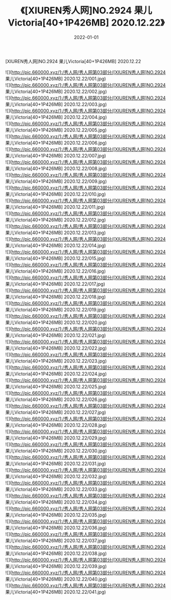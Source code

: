 ﻿---
layout: post
title:  《[XIUREN秀人网]NO.2924 果儿Victoria[40+1P426MB] 2020.12.22》
date:   2022-01-01
img: http://pic.660000.xyz/1:/秀人网/秀人网第03部分/[XIUREN秀人网]NO.2924 果儿Victoria[40+1P426MB] 2020.12.22/000.jpg
categories: [美女, 清纯, 唯美]
---

[XIUREN秀人网]NO.2924 果儿Victoria[40+1P426MB] 2020.12.22

 ![](http://pic.660000.xyz/1:/秀人网/秀人网第03部分/[XIUREN秀人网]NO.2924 果儿Victoria[40+1P426MB] 2020.12.22/001.jpg) <br>![](http://pic.660000.xyz/1:/秀人网/秀人网第03部分/[XIUREN秀人网]NO.2924 果儿Victoria[40+1P426MB] 2020.12.22/002.jpg) <br>![](http://pic.660000.xyz/1:/秀人网/秀人网第03部分/[XIUREN秀人网]NO.2924 果儿Victoria[40+1P426MB] 2020.12.22/003.jpg) <br>![](http://pic.660000.xyz/1:/秀人网/秀人网第03部分/[XIUREN秀人网]NO.2924 果儿Victoria[40+1P426MB] 2020.12.22/004.jpg) <br>![](http://pic.660000.xyz/1:/秀人网/秀人网第03部分/[XIUREN秀人网]NO.2924 果儿Victoria[40+1P426MB] 2020.12.22/005.jpg) <br>![](http://pic.660000.xyz/1:/秀人网/秀人网第03部分/[XIUREN秀人网]NO.2924 果儿Victoria[40+1P426MB] 2020.12.22/006.jpg) <br>![](http://pic.660000.xyz/1:/秀人网/秀人网第03部分/[XIUREN秀人网]NO.2924 果儿Victoria[40+1P426MB] 2020.12.22/007.jpg) <br>![](http://pic.660000.xyz/1:/秀人网/秀人网第03部分/[XIUREN秀人网]NO.2924 果儿Victoria[40+1P426MB] 2020.12.22/008.jpg) <br>![](http://pic.660000.xyz/1:/秀人网/秀人网第03部分/[XIUREN秀人网]NO.2924 果儿Victoria[40+1P426MB] 2020.12.22/009.jpg) <br>![](http://pic.660000.xyz/1:/秀人网/秀人网第03部分/[XIUREN秀人网]NO.2924 果儿Victoria[40+1P426MB] 2020.12.22/010.jpg) <br>![](http://pic.660000.xyz/1:/秀人网/秀人网第03部分/[XIUREN秀人网]NO.2924 果儿Victoria[40+1P426MB] 2020.12.22/011.jpg) <br>![](http://pic.660000.xyz/1:/秀人网/秀人网第03部分/[XIUREN秀人网]NO.2924 果儿Victoria[40+1P426MB] 2020.12.22/012.jpg) <br>![](http://pic.660000.xyz/1:/秀人网/秀人网第03部分/[XIUREN秀人网]NO.2924 果儿Victoria[40+1P426MB] 2020.12.22/013.jpg) <br>![](http://pic.660000.xyz/1:/秀人网/秀人网第03部分/[XIUREN秀人网]NO.2924 果儿Victoria[40+1P426MB] 2020.12.22/014.jpg) <br>![](http://pic.660000.xyz/1:/秀人网/秀人网第03部分/[XIUREN秀人网]NO.2924 果儿Victoria[40+1P426MB] 2020.12.22/015.jpg) <br>![](http://pic.660000.xyz/1:/秀人网/秀人网第03部分/[XIUREN秀人网]NO.2924 果儿Victoria[40+1P426MB] 2020.12.22/016.jpg) <br>![](http://pic.660000.xyz/1:/秀人网/秀人网第03部分/[XIUREN秀人网]NO.2924 果儿Victoria[40+1P426MB] 2020.12.22/017.jpg) <br>![](http://pic.660000.xyz/1:/秀人网/秀人网第03部分/[XIUREN秀人网]NO.2924 果儿Victoria[40+1P426MB] 2020.12.22/018.jpg) <br>![](http://pic.660000.xyz/1:/秀人网/秀人网第03部分/[XIUREN秀人网]NO.2924 果儿Victoria[40+1P426MB] 2020.12.22/019.jpg) <br>![](http://pic.660000.xyz/1:/秀人网/秀人网第03部分/[XIUREN秀人网]NO.2924 果儿Victoria[40+1P426MB] 2020.12.22/020.jpg) <br>![](http://pic.660000.xyz/1:/秀人网/秀人网第03部分/[XIUREN秀人网]NO.2924 果儿Victoria[40+1P426MB] 2020.12.22/021.jpg) <br>![](http://pic.660000.xyz/1:/秀人网/秀人网第03部分/[XIUREN秀人网]NO.2924 果儿Victoria[40+1P426MB] 2020.12.22/022.jpg) <br>![](http://pic.660000.xyz/1:/秀人网/秀人网第03部分/[XIUREN秀人网]NO.2924 果儿Victoria[40+1P426MB] 2020.12.22/023.jpg) <br>![](http://pic.660000.xyz/1:/秀人网/秀人网第03部分/[XIUREN秀人网]NO.2924 果儿Victoria[40+1P426MB] 2020.12.22/024.jpg) <br>![](http://pic.660000.xyz/1:/秀人网/秀人网第03部分/[XIUREN秀人网]NO.2924 果儿Victoria[40+1P426MB] 2020.12.22/025.jpg) <br>![](http://pic.660000.xyz/1:/秀人网/秀人网第03部分/[XIUREN秀人网]NO.2924 果儿Victoria[40+1P426MB] 2020.12.22/026.jpg) <br>![](http://pic.660000.xyz/1:/秀人网/秀人网第03部分/[XIUREN秀人网]NO.2924 果儿Victoria[40+1P426MB] 2020.12.22/027.jpg) <br>![](http://pic.660000.xyz/1:/秀人网/秀人网第03部分/[XIUREN秀人网]NO.2924 果儿Victoria[40+1P426MB] 2020.12.22/028.jpg) <br>![](http://pic.660000.xyz/1:/秀人网/秀人网第03部分/[XIUREN秀人网]NO.2924 果儿Victoria[40+1P426MB] 2020.12.22/029.jpg) <br>![](http://pic.660000.xyz/1:/秀人网/秀人网第03部分/[XIUREN秀人网]NO.2924 果儿Victoria[40+1P426MB] 2020.12.22/030.jpg) <br>![](http://pic.660000.xyz/1:/秀人网/秀人网第03部分/[XIUREN秀人网]NO.2924 果儿Victoria[40+1P426MB] 2020.12.22/031.jpg) <br>![](http://pic.660000.xyz/1:/秀人网/秀人网第03部分/[XIUREN秀人网]NO.2924 果儿Victoria[40+1P426MB] 2020.12.22/032.jpg) <br>![](http://pic.660000.xyz/1:/秀人网/秀人网第03部分/[XIUREN秀人网]NO.2924 果儿Victoria[40+1P426MB] 2020.12.22/033.jpg) <br>![](http://pic.660000.xyz/1:/秀人网/秀人网第03部分/[XIUREN秀人网]NO.2924 果儿Victoria[40+1P426MB] 2020.12.22/034.jpg) <br>![](http://pic.660000.xyz/1:/秀人网/秀人网第03部分/[XIUREN秀人网]NO.2924 果儿Victoria[40+1P426MB] 2020.12.22/035.jpg) <br>![](http://pic.660000.xyz/1:/秀人网/秀人网第03部分/[XIUREN秀人网]NO.2924 果儿Victoria[40+1P426MB] 2020.12.22/036.jpg) <br>![](http://pic.660000.xyz/1:/秀人网/秀人网第03部分/[XIUREN秀人网]NO.2924 果儿Victoria[40+1P426MB] 2020.12.22/037.jpg) <br>![](http://pic.660000.xyz/1:/秀人网/秀人网第03部分/[XIUREN秀人网]NO.2924 果儿Victoria[40+1P426MB] 2020.12.22/038.jpg) <br>![](http://pic.660000.xyz/1:/秀人网/秀人网第03部分/[XIUREN秀人网]NO.2924 果儿Victoria[40+1P426MB] 2020.12.22/039.jpg) <br>![](http://pic.660000.xyz/1:/秀人网/秀人网第03部分/[XIUREN秀人网]NO.2924 果儿Victoria[40+1P426MB] 2020.12.22/040.jpg) <br>![](http://pic.660000.xyz/1:/秀人网/秀人网第03部分/[XIUREN秀人网]NO.2924 果儿Victoria[40+1P426MB] 2020.12.22/041.jpg) <br>